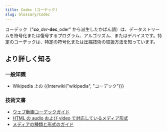 ```yaml
---
title: Codec (コーデック)
slug: Glossary/Codec
---
```

コーデック（"_**co**\_der-_**dec**\_oder" から派生したかばん語）は、データストリームを符号化または復号するプログラム、アルゴリズム、またはデバイスです。特定のコーデックは、特定の符号化または圧縮技術の取扱方法を知っています。

## より詳しく知る

### 一般知識

- Wikipedia 上の {{Interwiki("wikipedia", "コーデック")}}

### 技術文書

- [ウェブ動画コーデックガイド](/ja/docs/Web/Media/Formats/Video_codecs)
- [HTML の audio および video で対応しているメディア形式](/ja/docs/Web/HTML/Supported_media_formats)
- [メディアの種類と形式のガイド](/ja/docs/Web/Media/Formats)

